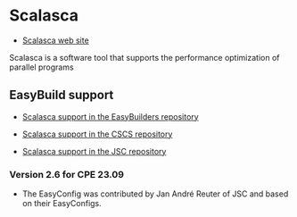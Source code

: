 # Scalasca

  * [Scalasca web site](http://www.scalasca.org/)

Scalasca is a software tool that supports the performance optimization of
parallel programs

## EasyBuild support

-   [Scalasca support in the EasyBuilders repository](https://github.com/easybuilders/easybuild-easyconfigs/tree/develop/easybuild/easyconfigs/s/Score-P)

-   [Scalasca support in the CSCS repository](https://github.com/easybuilders/CSCS/tree/master/easybuild/easyconfigs/s/Score-P)

-   [Scalasca support in the JSC repository](https://github.com/easybuilders/JSC/tree/2024/Golden_Repo/s/Scalasca)


### Version 2.6 for CPE 23.09

-   The EasyConfig was contributed by Jan André Reuter of JSC and based on their
    EasyConfigs.
